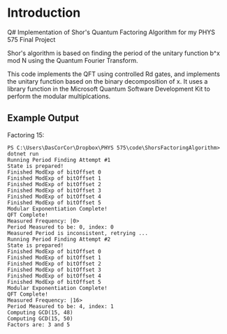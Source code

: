 # Introduction
Q# Implementation of Shor's Quantum Factoring Algorithm for my PHYS 575 Final Project

Shor's algorithm is based on finding the period of the unitary function b^x mod N using the Quantum Fourier Transform. 

This code implements the QFT using controlled Rd gates, and implements the unitary function based on the binary decomposition of x. It uses a library function in the Microsoft Quantum Software Development Kit to perform the modular multiplcations. 

## Example Output

Factoring 15:
```
PS C:\Users\DasCorCor\Dropbox\PHYS 575\code\ShorsFactoringAlgorithm> dotnet run
Running Period Finding Attempt #1
State is prepared!
Finished ModExp of bitOffset 0
Finished ModExp of bitOffset 1
Finished ModExp of bitOffset 2
Finished ModExp of bitOffset 3
Finished ModExp of bitOffset 4
Finished ModExp of bitOffset 5
Modular Exponentiation Complete!
QFT Complete!
Measured Frequency: |0>
Period Measured to be: 0, index: 0
Measured Period is inconsistent, retrying ...
Running Period Finding Attempt #2
State is prepared!
Finished ModExp of bitOffset 0
Finished ModExp of bitOffset 1
Finished ModExp of bitOffset 2
Finished ModExp of bitOffset 3
Finished ModExp of bitOffset 4
Finished ModExp of bitOffset 5
Modular Exponentiation Complete!
QFT Complete!
Measured Frequency: |16>
Period Measured to be: 4, index: 1
Computing GCD(15, 48)
Computing GCD(15, 50)
Factors are: 3 and 5
```

